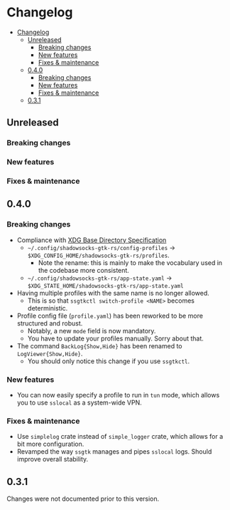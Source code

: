 # Changelog

- [Changelog](#changelog)
  - [Unreleased](#unreleased)
    - [Breaking changes](#breaking-changes)
    - [New features](#new-features)
    - [Fixes & maintenance](#fixes--maintenance)
  - [0.4.0](#040)
    - [Breaking changes](#breaking-changes-1)
    - [New features](#new-features-1)
    - [Fixes & maintenance](#fixes--maintenance-1)
  - [0.3.1](#031)

## Unreleased

### Breaking changes

### New features

### Fixes & maintenance

## 0.4.0

### Breaking changes

 - Compliance with [XDG Base Directory Specification](https://specifications.freedesktop.org/basedir-spec/basedir-spec-latest.html)
   - `~/.config/shadowsocks-gtk-rs/config-profiles` -> `$XDG_CONFIG_HOME/shadowsocks-gtk-rs/profiles`.
     - Note the rename: this is mainly to make the vocabulary used in the codebase more consistent.
   - `~/.config/shadowsocks-gtk-rs/app-state.yaml` -> `$XDG_STATE_HOME/shadowsocks-gtk-rs/app-state.yaml`
 - Having multiple profiles with the same name is no longer allowed.
   - This is so that `ssgtkctl switch-profile <NAME>` becomes deterministic.
 - Profile config file (`profile.yaml`) has been reworked to be more structured and robust.
   - Notably, a new `mode` field is now mandatory.
   - You have to update your profiles manually. Sorry about that.
 - The command `BackLog{Show,Hide}` has been renamed to `LogViewer{Show,Hide}`.
   - You should only notice this change if you use `ssgtkctl`.

### New features

 - You can now easily specify a profile to run in `tun` mode, which allows you to use `sslocal` as a system-wide VPN.

### Fixes & maintenance

 - Use `simplelog` crate instead of `simple_logger` crate, which allows for a bit more configuration.
 - Revamped the way `ssgtk` manages and pipes `sslocal` logs. Should improve overall stability.

## 0.3.1

Changes were not documented prior to this version.
